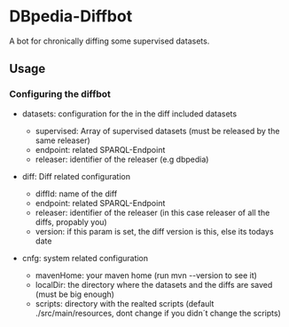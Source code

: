 # DBpedia-Diffbot

A bot for chronically diffing some supervised datasets.

## Usage

### Configuring the diffbot

* datasets: configuration for the in the diff included datasets
	- supervised: Array of supervised datasets (must be released by the same releaser)
	- endpoint: related SPARQL-Endpoint
	- releaser: identifier of the releaser (e.g dbpedia)

* diff: Diff related configuration
	- diffId: name of the diff
	- endpoint: related SPARQL-Endpoint
	- releaser: identifier of the releaser (in this case releaser of all the diffs, propably you)
	- version: if this param is set, the diff version is this, else its todays date

* cnfg: system related configuration
	- mavenHome: your maven home (run mvn --version to see it)
	- localDir: the directory where the datasets and the diffs are saved (must be big enough)
	- scripts: directory with the realted scripts (default ./src/main/resources, dont change if you didn´t change the scripts)
